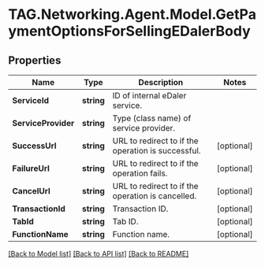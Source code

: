 # TAG.Networking.Agent.Model.GetPaymentOptionsForSellingEDalerBody

## Properties

Name | Type | Description | Notes
------------ | ------------- | ------------- | -------------
**ServiceId** | **string** | ID of internal eDaler service. | 
**ServiceProvider** | **string** | Type (class name) of service provider. | 
**SuccessUrl** | **string** | URL to redirect to if the operation is successful. | [optional] 
**FailureUrl** | **string** | URL to redirect to if the operation fails. | [optional] 
**CancelUrl** | **string** | URL to redirect to if the operation is cancelled. | [optional] 
**TransactionId** | **string** | Transaction ID. | [optional] 
**TabId** | **string** | Tab ID. | [optional] 
**FunctionName** | **string** | Function name. | [optional] 

[[Back to Model list]](../README.md#documentation-for-models) [[Back to API list]](../README.md#documentation-for-api-endpoints) [[Back to README]](../README.md)

